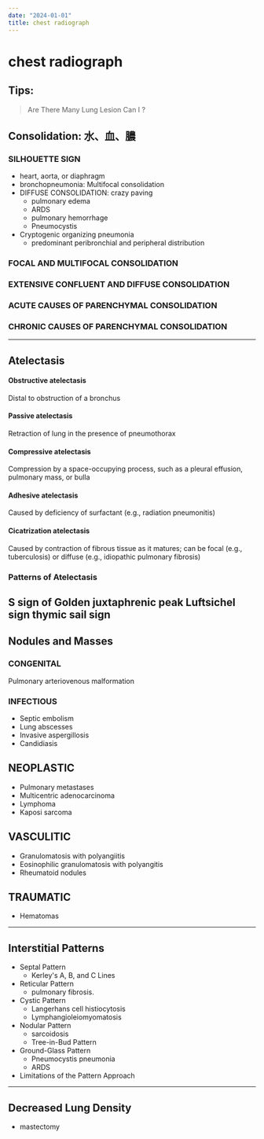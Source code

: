 ```yaml
---
date: "2024-01-01"
title: chest radiograph
---
```


# chest radiograph

## Tips:
> Are There Many Lung Lesion
> Can I ?

## Consolidation: 水、血、膿
### SILHOUETTE SIGN
* heart, aorta, or diaphragm
* bronchopneumonia: Multifocal consolidation
* DIFFUSE CONSOLIDATION: crazy paving
	* pulmonary edema
	* ARDS
	* pulmonary hemorrhage
	* Pneumocystis
* Cryptogenic organizing pneumonia
	* predominant peribronchial and peripheral distribution
### FOCAL AND MULTIFOCAL CONSOLIDATION
### EXTENSIVE CONFLUENT AND DIFFUSE CONSOLIDATION
### ACUTE CAUSES OF PARENCHYMAL CONSOLIDATION
### CHRONIC CAUSES OF PARENCHYMAL CONSOLIDATION

---
## Atelectasis
#### Obstructive atelectasis
Distal to obstruction of a bronchus
#### Passive atelectasis
Retraction of lung in the presence of pneumothorax
#### Compressive atelectasis
Compression by a space-occupying process, such as a pleural effusion, pulmonary mass, or bulla
#### Adhesive atelectasis
Caused by deficiency of surfactant (e.g., radiation pneumonitis)
#### Cicatrization atelectasis
Caused by contraction of fibrous tissue as it matures; can be focal (e.g., tuberculosis) or diffuse (e.g., idiopathic pulmonary fibrosis)
### Patterns of Atelectasis
S sign of Golden
juxtaphrenic peak
Luftsichel sign
thymic sail sign
---

## Nodules and Masses
### CONGENITAL
Pulmonary arteriovenous malformation
### INFECTIOUS
* Septic embolism
* Lung abscesses
* Invasive aspergillosis
* Candidiasis
## NEOPLASTIC
* Pulmonary metastases
* Multicentric adenocarcinoma
* Lymphoma
* Kaposi sarcoma
## VASCULITIC
* Granulomatosis with polyangiitis
* Eosinophilic granulomatosis with polyangitis
* Rheumatoid nodules
## TRAUMATIC
* Hematomas

---
## Interstitial Patterns
* Septal Pattern
	* Kerley's A, B, and C Lines
* Reticular Pattern
	* pulmonary fibrosis.
* Cystic Pattern
	* Langerhans cell histiocytosis
	* Lymphangioleiomyomatosis
* Nodular Pattern
	* sarcoidosis
	* Tree-in-Bud Pattern
* Ground-Glass Pattern
	* Pneumocystis pneumonia
	* ARDS
* Limitations of the Pattern Approach
---

## Decreased Lung Density
* mastectomy
